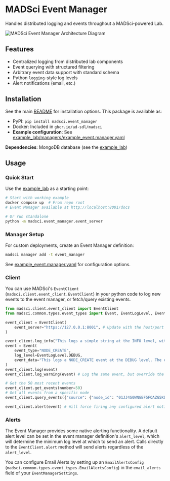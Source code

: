 # MADSci Event Manager

Handles distributed logging and events throughout a MADSci-powered Lab.

![MADSci Event Manager Architecture Diagram](./assets/event_manager.drawio.svg)

## Features

- Centralized logging from distributed lab components
- Event querying with structured filtering
- Arbitrary event data support with standard schema
- Python `logging`-style log levels
- Alert notifications (email, etc.)

## Installation

See the main [README](../../README.md#installation) for installation options. This package is available as:

- PyPI: `pip install madsci.event_manager`
- Docker: Included in `ghcr.io/ad-sdl/madsci`
- **Example configuration**: See [example_lab/managers/example_event.manager.yaml](../../example_lab/managers/example_event.manager.yaml)

**Dependencies**: MongoDB database (see the [example_lab](../../example_lab/))

## Usage

### Quick Start

Use the [example_lab](../../example_lab/) as a starting point:

```bash
# Start with working example
docker compose up  # From repo root
# Event Manager available at http://localhost:8001/docs

# Or run standalone
python -m madsci.event_manager.event_server
```

### Manager Setup

For custom deployments, create an Event Manager definition:

```bash
madsci manager add -t event_manager
```

See [example_event.manager.yaml](../../example_lab/managers/example_event.manager.yaml) for configuration options.

### Client

You can use MADSci's `EventClient` (`madsci.client.event_client.EventClient`) in your python code to log new events to the event manager, or fetch/query existing events.

```python
from madsci.client.event_client import EventClient
from madsci.common.types.event_types import Event, EventLogLevel, EventType

event_client = EventClient(
    event_server="https://127.0.0.1:8001", # Update with the host/port you configured for your EventManager server
)

event_client.log_info("This logs a simple string at the INFO level, with event_type LOG_INFO")
event = Event(
    event_type="NODE_CREATE",
    log_level=EventLogLevel.DEBUG,
    event_data="This logs a NODE_CREATE event at the DEBUG level. The event_data field should contain relevant data about the event (in this case, something like the NodeDefinition, for instance)"
)
event_client.log(event)
event_client.log_warning(event) # Log the same event, but override the log level.

# Get the 50 most recent events
event_client.get_events(number=50)
# Get all events from a specific node
event_client.query_events({"source": {"node_id": "01JJ4S0WNGEF5FQAZG5KDGJRBV"}})

event_client.alert(event) # Will force firing any configured alert notifiers on this event
```

### Alerts

The Event Manager provides some native alerting functionality. A default alert level can be set in the event manager definition's `alert_level`, which will determine the minimum log level at which to send an alert. Calls directly to the `EventClient.alert` method will send alerts regardless of the `alert_level`.

You can configure Email Alerts by setting up an `EmailAlertsConfig` (`madsci.common.types.event_types.EmailAlertsConfig`) in the `email_alerts` field of your `EventManagerSettings`.
